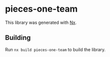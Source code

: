 # pieces-one-team

This library was generated with [Nx](https://nx.dev).

## Building

Run `nx build pieces-one-team` to build the library.
